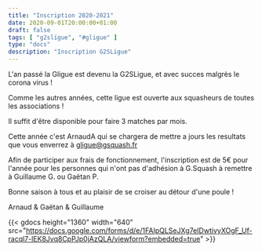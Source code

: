 ```yaml
---
title: "Inscription 2020-2021"
date: 2020-09-01T20:00:00+01:00
draft: false
tags: [ "g2sligue", "#gligue" ]
type: "docs"
description: "Inscription G2SLigue"
---
```


L'an passé la Gligue est devenu la G2SLigue, et avec succes malgrès le corona virus !

Comme les autres années, cette ligue est ouverte aux squasheurs de toutes les associations !

Il suffit d'être disponible pour faire 3 matches par mois.

Cette année c'est ArnaudA qui se chargera de mettre a jours les resultats que vous enverrez à gligue@gsquash.fr

Afin de participer aux frais de fonctionnement, l'inscription est de 5€ pour l'année pour les personnes qui n'ont pas d'adhésion à G.Squash à remettre à Guillaume G. ou Gaëtan P.

Bonne saison à tous et au plaisir de se croiser au détour d'une poule !

Arnaud & Gaëtan & Guillaume

{{< gdocs height="1360" width="640"  src="https://docs.google.com/forms/d/e/1FAIpQLSeJXg7eIDwtivyXOgF_Uf-racql7-lEK8Jvq8CpPJp0jAzQLA/viewform?embedded=true"  >}}
